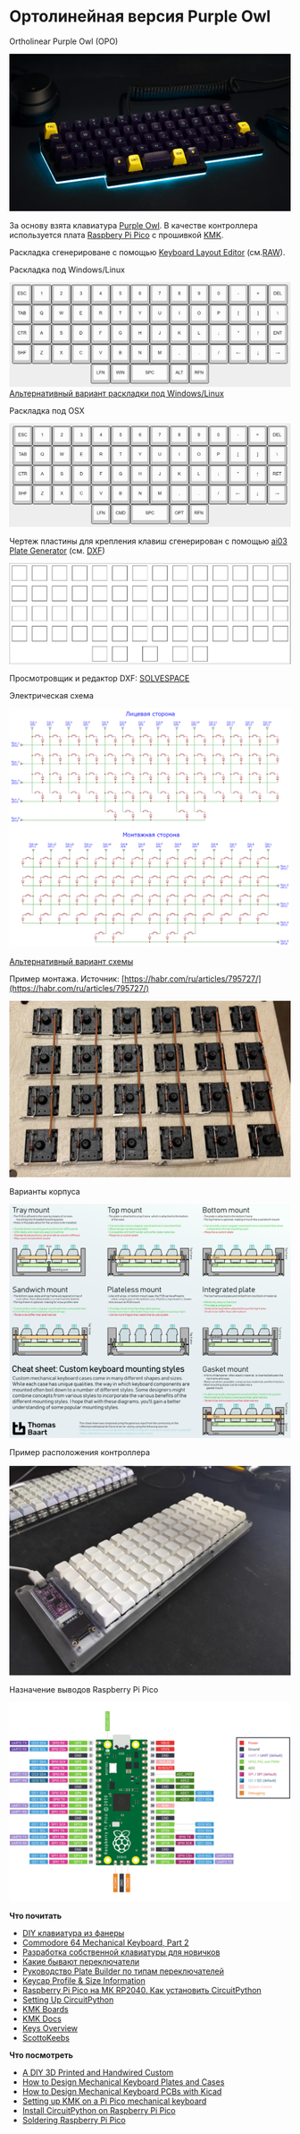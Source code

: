 #  Ортолинейная версия Purple Owl
Ortholinear Purple Owl (OPO)

![](assets/dark.jpg)

За основу взята клавиатура [Purple Owl](https://github.com/SonalPinto/purple-owl).
В качестве контроллера используется плата [Raspbery Pi Pico](https://www.raspberrypi.com/products/raspberry-pi-pico/) с прошивкой [KMK](https://github.com/KMKfw/kmk_firmware).


Раскладка сгенерироване с помощью [Keyboard Layout Editor](http://www.keyboard-layout-editor.com/#/gists/5cc3faeed62e0535db84b48822869d70) (cм.[RAW](https://github.com/wowaka/opo/blob/main/kle.txt)).

Раскладка под Windows/Linux

![](assets/kle3.png)
[Альтернативный вариант раскладки под Windows/Linux](assets/alternative3.png)

Раскладка под OSX

![](assets/kle5.png)


Чертеж пластины для крепления клавиш сгенерирован с помощью [ai03 Plate Generator](https://kbplate.ai03.com/) (см. [DXF](assets/plate.dxf))

![](assets/plate.svg)

Просмотровщик и редактор DXF: [SOLVESPACE](https://solvespace.com/index.pl)


Электрическая схема

![](assets/schema3.png)

[Альтернативный вариант cхемы](assets/schema_alt3.png)


Пример монтажа. Источник: [https://habr.com/ru/articles/795727/](https://habr.com/ru/articles/795727/)

![](assets/mounting.png)


Варианты корпуса

![](assets/KeyboardMountingStyles.png)


Пример расположения контроллера

![](assets/arrangement.jpeg)


Назначение выводов Raspberry Pi Pico 

![](assets/pinout.svg)


**Что почитать**
- [DIY клавиатура из фанеры](https://habr.com/ru/articles/795727/)
- [Commodore 64 Mechanical Keyboard, Part 2](https://bestguy.github.io/site/keyboard/2018/01/09/c64part2.html)
- [Разработка собственной клавиатуры для новичков](https://mkbd.ru/post/make-own-custom-keyboard/)
- [Какие бывают переключатели](https://geekboards.ru/page/mechanical_switches_v2)
- [Руководство Plate Builder по типам переключателей](http://builder-docs.swillkb.com/features/#switch-type)
- [Keycap Profile & Size Information](https://blog.maxkeyboard.com/dwkb/keycap-profile-size-information/)
- [Raspberry Pi Pico на МК RP2040. Как установить CircuitPython](https://habr.com/ru/articles/538994/)
- [Setting Up CircuitPython](https://github.com/CytronTechnologies/MAKER-PI-RP2040/blob/main/setup-circuitpython.md)
- [KMK Boards](https://github.com/KMKfw/kmk_firmware/tree/master/boards)
- [KMK Docs](https://github.com/KMKfw/kmk_firmware/tree/master/docs/en)
- [Keys Overview](https://github.com/KMKfw/kmk_firmware/blob/master/docs/en/keycodes.md)
- [ScottoKeebs](https://scottokeebs.com/)


**Что посмотреть**
- [A DIY 3D Printed and Handwired Custom](https://www.youtube.com/watch?v=iOeYkLlq9Ds)
- [How to Design Mechanical Keyboard Plates and Cases](https://www.youtube.com/watch?v=7azQkSu0m_U)
- [How to Design Mechanical Keyboard PCBs with Kicad](https://www.youtube.com/watch?v=8WXpGTIbxlQ)
- [Setting up KMK on a Pi Pico mechanical keyboard](https://www.youtube.com/watch?v=i43lZPAkA2c)
- [Install CircuitPython on Raspberry Pi Pico](https://www.youtube.com/watch?v=1xctZfhZt_g)
- [Soldering Raspberry Pi Pico](https://www.youtube.com/watch?v=u3A2UhlUC2w)
